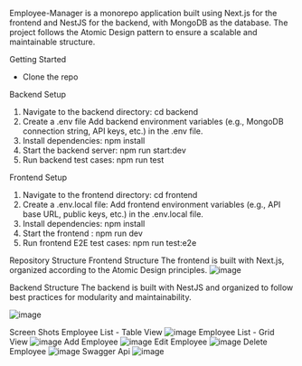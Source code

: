 Employee-Manager is a monorepo application built using Next.js for the frontend and NestJS for the backend, with MongoDB as the database. The project follows the Atomic Design pattern to ensure a scalable and maintainable structure.

Getting Started
* Clone the repo

Backend Setup
1. Navigate to the backend directory:
   cd backend
2. Create a .env file
  Add backend environment variables (e.g., MongoDB connection string, API keys, etc.) in the .env file.
3. Install dependencies:
  npm install
4. Start the backend server:
  npm run start:dev
5. Run backend test cases:
  npm run test

Frontend Setup

1. Navigate to the frontend directory:
  cd frontend
2. Create a .env.local file:
  Add frontend environment variables (e.g., API base URL, public keys, etc.) in the .env.local file.
3. Install dependencies:
 npm install
4. Start the frontend :
 npm run dev
5. Run frontend E2E test cases:
 npm run test:e2e

Repository Structure
Frontend Structure
The frontend is built with Next.js, organized according to the Atomic Design principles.
![image](https://github.com/user-attachments/assets/fafae7e0-d659-48d8-8c64-33f9968794fe)

Backend Structure
The backend is built with NestJS and organized to follow best practices for modularity and maintainability.

![image](https://github.com/user-attachments/assets/54e0f049-7fb6-4002-a21b-3527b8bf6275)

Screen Shots 
Employee List - Table View
![image](https://github.com/user-attachments/assets/163513fd-8721-4aea-aad9-b0304af1e04b)
Employee List - Grid View
![image](https://github.com/user-attachments/assets/ed9337f8-1176-400d-84a8-72eb2108ab69)
Add Employee 
![image](https://github.com/user-attachments/assets/c968cb75-5fec-44d3-9d69-8725f8c24646)
Edit Employee
![image](https://github.com/user-attachments/assets/76f3ac81-bc24-4c99-9c33-e6ce7e53d9d7)
Delete Employee
![image](https://github.com/user-attachments/assets/1cd73ebd-4a2e-4318-9df3-3f909e71babe)
Swagger Api
![image](https://github.com/user-attachments/assets/e68724b3-2f67-432d-b07a-af3ca5b4e812)




